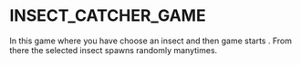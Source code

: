 # INSECT_CATCHER_GAME
In this game where you have choose an insect and then game starts . From there the selected insect spawns randomly manytimes.
